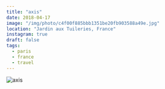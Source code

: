 ```yaml
---
title: "axis"
date: 2018-04-17
image: "/img/photo/c4f00f885bbb1351be20fb903588a49e.jpg"
location: "Jardin aux Tuileries, France"
instagram: true
draft: false
tags:
  - paris
  - france
  - travel
---
```


![axis](/img/photo/c4f00f885bbb1351be20fb903588a49e.jpg)
